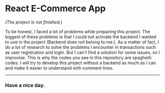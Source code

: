 # React E-Commerce App

_(The project is not finished.)_

To be honest, I faced a lot of problems while preparing this project. The biggest of these problems is that I could not activate the backend I wanted to use in the project (Backend does not belong to me.). As a matter of fact, I do a lot of research to solve the problems I encounter in transactions such as user registration and login. But I can't find a solution for some issues, so I improvise. This is why the codes you see in this repository are spaghetti codes. I will try to develop this project without a backend as much as I can and make it easier to understand with comment lines.
  ____
### Have a nice day.
